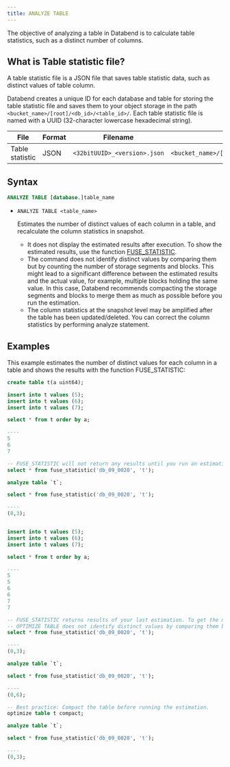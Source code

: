 ```yaml
---
title: ANALYZE TABLE
---
```


The objective of analyzing a table in Databend is to calculate table statistics, such as a distinct number of columns.

## What is Table statistic file?

A table statistic file is a JSON file that saves table statistic data, such as distinct values of table column.

Databend creates a unique ID for each database and table for storing the table statistic file and saves them to your object storage in the path `<bucket_name>/[root]/<db_id>/<table_id>/`. Each table statistic file is named with a UUID (32-character lowercase hexadecimal string).

| File            | Format | Filename                     | Storage Folder                                 |
|-----------------|--------|------------------------------|------------------------------------------------|
| Table statistic | JSON   | `<32bitUUID>_<version>.json` | `<bucket_name>/[root]/<db_id>/<table_id>/_ts/` |

## Syntax
```sql
ANALYZE TABLE [database.]table_name
```

- `ANALYZE TABLE <table_name>`

    Estimates the number of distinct values of each column in a table, and recalculate the column statistics in snapshot.

    - It does not display the estimated results after execution. To show the estimated results, use the function [FUSE_STATISTIC](../../../15-sql-functions/111-system-functions/fuse_statistic.md).
    - The command does not identify distinct values by comparing them but by counting the number of storage segments and blocks. This might lead to a significant difference between the estimated results and the actual value, for example, multiple blocks holding the same value. In this case, Databend recommends compacting the storage segments and blocks to merge them as much as possible before you run the estimation.
    - The column statistics at the snapshot level may be amplified after the table has been updated/deleted. You can correct the column statistics by performing analyze statement.

## Examples

This example estimates the number of distinct values for each column in a table and shows the results with the function FUSE_STATISTIC:

```sql
create table t(a uint64);

insert into t values (5);
insert into t values (6);
insert into t values (7);

select * from t order by a;

----
5
6
7

-- FUSE_STATISTIC will not return any results until you run an estimation with OPTIMIZE TABLE.
select * from fuse_statistic('db_09_0020', 't');

analyze table `t`;

select * from fuse_statistic('db_09_0020', 't');

----
(0,3);


insert into t values (5);
insert into t values (6);
insert into t values (7);

select * from t order by a;

----
5
5
6
6
7
7

-- FUSE_STATISTIC returns results of your last estimation. To get the most recent estimated values, run the estimation again.
-- OPTIMIZE TABLE does not identify distinct values by comparing them but by counting the number of storage segments and blocks.
select * from fuse_statistic('db_09_0020', 't');

----
(0,3);

analyze table `t`;

select * from fuse_statistic('db_09_0020', 't');

----
(0,6);

-- Best practice: Compact the table before running the estimation.
optimize table t compact;

analyze table `t`;

select * from fuse_statistic('db_09_0020', 't');

----
(0,3);
```